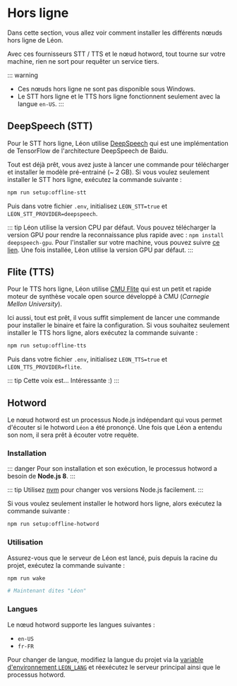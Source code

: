 # Hors ligne

Dans cette section, vous allez voir comment installer les différents nœuds hors ligne de Léon.

Avec ces fournisseurs STT / TTS et le nœud hotword, tout tourne sur votre machine, rien ne sort pour requêter un service tiers.

::: warning
- Ces nœuds hors ligne ne sont pas disponible sous Windows.
- Le STT hors ligne et le TTS hors ligne fonctionnent seulement avec la langue `en-US`.
:::

## DeepSpeech (STT)

Pour le STT hors ligne, Léon utilise [DeepSpeech](https://github.com/mozilla/DeepSpeech) qui est une implémentation de TensorFlow de l'architecture DeepSpeech de Baidu.

Tout est déjà prêt, vous avez juste à lancer une commande pour télécharger et installer le modèle pré-entrainé (~ 2 GB).
Si vous voulez seulement installer le STT hors ligne, exécutez la commande suivante :

```bash
npm run setup:offline-stt
```

Puis dans votre fichier `.env`, initialisez `LEON_STT=true` et `LEON_STT_PROVIDER=deepspeech`.

::: tip
Léon utilise la version CPU par défaut.
Vous pouvez télécharger la version GPU pour rendre la reconnaissance plus rapide avec : `npm install deepspeech-gpu`.
Pour l'installer sur votre machine, vous pouvez suivre [ce lien](https://medium.com/@taylordenouden/installing-tensorflow-gpu-on-ubuntu-18-04-89a142325138).
Une fois installée, Léon utilise la version GPU par défaut.
:::

## Flite (TTS)


Pour le TTS hors ligne, Léon utilise [CMU Flite](http://www.festvox.org/flite/) qui est un petit et rapide moteur de synthèse vocale open source développé à CMU (*Carnegie Mellon University*).

Ici aussi, tout est prêt, il vous suffit simplement de lancer une commande pour installer le binaire et faire la configuration.
Si vous souhaitez seulement installer le TTS hors ligne, alors exécutez la commande suivante :

```bash
npm run setup:offline-tts
```

Puis dans votre fichier `.env`, initialisez `LEON_TTS=true` et `LEON_TTS_PROVIDER=flite`.

::: tip
Cette voix est... Intéressante :)
:::

## Hotword

Le nœud hotword est un processus Node.js indépendant qui vous permet d'écouter si le hotword `Léon` a été prononçé. Une fois que Léon a entendu son nom, il sera prêt à écouter votre requête.

### Installation

::: danger
Pour son installation et son exécution, le processus hotword a besoin de **Node.js 8**.
:::

::: tip
Utilisez [nvm](/fr-FR/how-to/#en-utilisant-nvm-recommande) pour changer vos versions Node.js facilement.
:::

Si vous voulez seulement installer le hotword hors ligne, alors exécutez la commande suivante :

```bash
npm run setup:offline-hotword
```

### Utilisation

Assurez-vous que le serveur de Léon est lancé, puis depuis la racine du projet, exécutez la commande suivante :

```bash
npm run wake

# Maintenant dites "Léon"
```

### Langues

Le nœud hotword supporte les langues suivantes :

- `en-US`
- `fr-FR`

Pour changer de langue, modifiez la langue du projet via la [variable d'environnement `LEON_LANG`](/fr-FR/configuration.md#variables-d-environnement) et réexécutez le serveur principal ainsi que le processus hotword.
